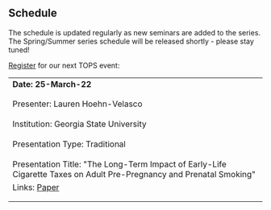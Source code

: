 ## Schedule

The schedule is updated regularly as new seminars are added to the series. The Spring/Summer series schedule will be released shortly - please stay tuned!

[Register](https://gsu-edu.zoom.us/webinar/register/WN_QBxCQ1owTFumB3iTSzPAjA) for our next TOPS event:

<table width="100%" cellspacing="5" cellpadding="5">
<tr>
  <td colspan="2" height="40" valign="top" class="session"><strong>Date: 25-March-22</strong></td>
</tr>
<tr>
  <td colspan="2" height="40" valign="top" class="chair">Presenter: Lauren Hoehn-Velasco</td>
</tr>
<tr>
  <td colspan="2" height="40" valign="top" class="chair">Institution: Georgia State University</td>
</tr>
<tr>
  <td colspan="2" height="40" valign="top" class="chair">Presentation Type: Traditional</td>
</tr>
<tr>
   <td height="30" valign="top" class="paper">Presentation Title: "The Long-Term Impact of Early-Life Cigarette Taxes on Adult Pre-Pregnancy and Prenatal Smoking"</td>
</tr>
<tr>
  <td colspan="2" height="40" valign="top" class="registration">Links: <a href="https://papers.ssrn.com/sol3/papers.cfm?abstract_id=3900151">Paper</a></td>
</tr>
</table>